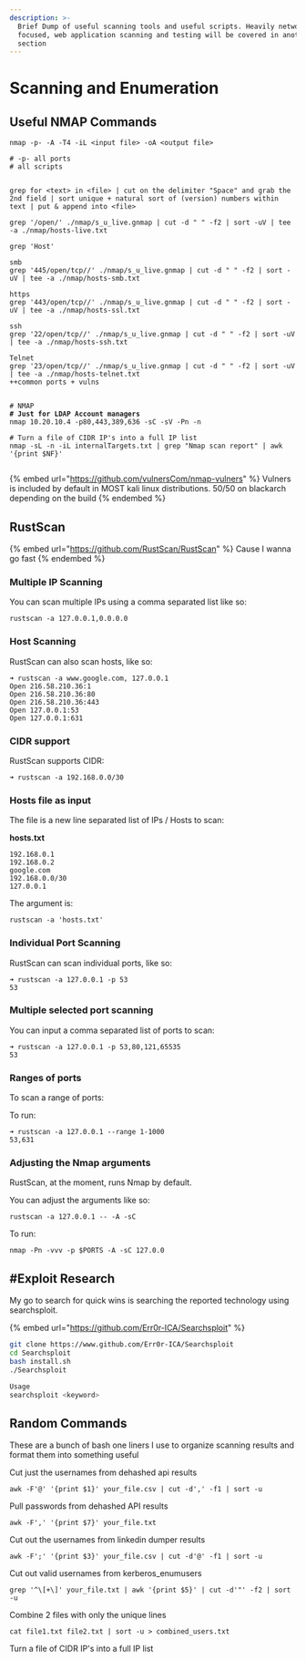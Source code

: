 ```yaml
---
description: >-
  Brief Dump of useful scanning tools and useful scripts. Heavily network
  focused, web application scanning and testing will be covered in another
  section
---
```


# Scanning and Enumeration

## Useful NMAP Commands

<pre class="language-bash"><code class="lang-bash">nmap -p- -A -T4 -iL &#x3C;input file> -oA &#x3C;output file>

# -p- all ports
# all scripts


grep for &#x3C;text> in &#x3C;file> | cut on the delimiter "Space" and grab the 2nd field | sort unique + natural sort of (version) numbers within text | put &#x26; append into &#x3C;file>
	
grep '/open/' ./nmap/s_u_live.gnmap | cut -d " " -f2 | sort -uV | tee -a ./nmap/hosts-live.txt
	
grep 'Host'

smb
grep '445/open/tcp//' ./nmap/s_u_live.gnmap | cut -d " " -f2 | sort -uV | tee -a ./nmap/hosts-smb.txt

https
grep '443/open/tcp//' ./nmap/s_u_live.gnmap | cut -d " " -f2 | sort -uV | tee -a ./nmap/hosts-ssl.txt

ssh
grep '22/open/tcp//' ./nmap/s_u_live.gnmap | cut -d " " -f2 | sort -uV | tee -a ./nmap/hosts-ssh.txt

Telnet
grep '23/open/tcp//' ./nmap/s_u_live.gnmap | cut -d " " -f2 | sort -uV | tee -a ./nmap/hosts-telnet.txt
++common ports + vulns


# NMAP
<strong># Just for LDAP Account managers
</strong>nmap 10.20.10.4 -p80,443,389,636 -sC -sV -Pn -n

# Turn a file of CIDR IP's into a full IP list
nmap -sL -n -iL internalTargets.txt | grep "Nmap scan report" | awk '{print $NF}'

</code></pre>



{% embed url="https://github.com/vulnersCom/nmap-vulners" %}
Vulners is included by default in MOST kali linux distributions. 50/50 on blackarch depending on the build
{% endembed %}



## RustScan

{% embed url="https://github.com/RustScan/RustScan" %}
Cause I wanna go fast
{% endembed %}

### Multiple IP Scanning

You can scan multiple IPs using a comma separated list like so:

```
rustscan -a 127.0.0.1,0.0.0.0
```

### Host Scanning

RustScan can also scan hosts, like so:

```
➜ rustscan -a www.google.com, 127.0.0.1
Open 216.58.210.36:1
Open 216.58.210.36:80
Open 216.58.210.36:443
Open 127.0.0.1:53
Open 127.0.0.1:631
```

### CIDR support

RustScan supports CIDR:

```
➜ rustscan -a 192.168.0.0/30
```

### Hosts file as input

The file is a new line separated list of IPs / Hosts to scan:

**hosts.txt**

```
192.168.0.1
192.168.0.2
google.com
192.168.0.0/30
127.0.0.1
```

The argument is:

```
rustscan -a 'hosts.txt'
```

### Individual Port Scanning

RustScan can scan individual ports, like so:

```
➜ rustscan -a 127.0.0.1 -p 53
53
```

### Multiple selected port scanning

You can input a comma separated list of ports to scan:

```
➜ rustscan -a 127.0.0.1 -p 53,80,121,65535
53
```

### Ranges of ports

To scan a range of ports:

To run:

```
➜ rustscan -a 127.0.0.1 --range 1-1000    
53,631
```

### Adjusting the Nmap arguments

RustScan, at the moment, runs Nmap by default.

You can adjust the arguments like so:

```
rustscan -a 127.0.0.1 -- -A -sC
```

To run:

```
nmap -Pn -vvv -p $PORTS -A -sC 127.0.0
```

## #Exploit Research

My go to search for quick wins is searching the reported technology using searchsploit.

{% embed url="https://github.com/Err0r-ICA/Searchsploit" %}

```bash
git clone https://www.github.com/Err0r-ICA/Searchsploit
cd Searchsploit 
bash install.sh
./Searchsploit

Usage
searchsploit <keyword>
```

## Random Commands

These are a bunch of bash one liners I use to organize scanning results and format them into something useful



Cut just the usernames from dehashed api results

```
awk -F'@' '{print $1}' your_file.csv | cut -d',' -f1 | sort -u

```

Pull passwords from dehashed API results

```
awk -F',' '{print $7}' your_file.txt

```

Cut out the usernames from linkedin dumper results

```
awk -F';' '{print $3}' your_file.csv | cut -d'@' -f1 | sort -u

```

Cut out valid usernames from kerberos\_enumusers

```
grep '^\[+\]' your_file.txt | awk '{print $5}' | cut -d'"' -f2 | sort -u
```

Combine 2 files with only the unique lines

```
cat file1.txt file2.txt | sort -u > combined_users.txt
```

Turn a file of CIDR IP's into a full IP list
